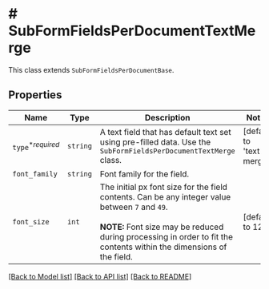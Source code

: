 # # SubFormFieldsPerDocumentTextMerge

This class extends `SubFormFieldsPerDocumentBase`.

## Properties

Name | Type | Description | Notes
------------ | ------------- | ------------- | -------------
| `type`<sup>*_required_</sup> | ```string``` |  A text field that has default text set using pre-filled data. Use the `SubFormFieldsPerDocumentTextMerge` class.  |  [default to 'text-merge'] |
| `font_family` | ```string``` |  Font family for the field.  |  |
| `font_size` | ```int``` |  The initial px font size for the field contents. Can be any integer value between `7` and `49`.<br><br>**NOTE:** Font size may be reduced during processing in order to fit the contents within the dimensions of the field.  |  [default to 12] |

[[Back to Model list]](../../README.md#models) [[Back to API list]](../../README.md#endpoints) [[Back to README]](../../README.md)
